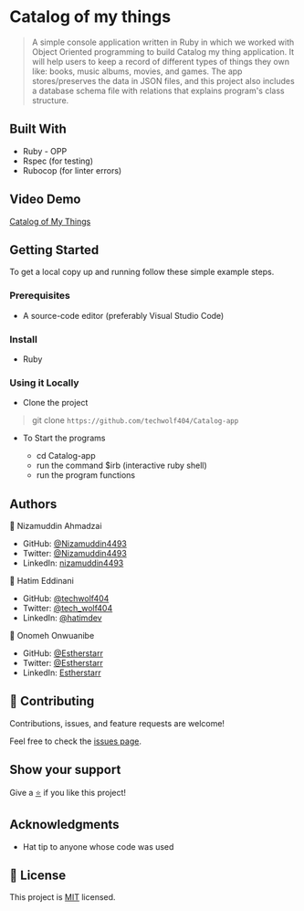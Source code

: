 # Catalog of my things

> A simple console application written in Ruby in which we worked with Object Oriented programming to build Catalog my thing application. It will help users to keep a record of different types of things they own like: books, music albums, movies, and games. The app stores/preserves the data in JSON files, and this project also includes a database schema file with relations that explains program's class structure.

## Built With

- Ruby - OPP
- Rspec (for testing)
- Rubocop (for linter errors)

## Video Demo

[Catalog of My Things](https://drive.google.com/file/d/1-rSV5PwNnq5WXDws9Qkn47_7eF1CY6YD/view?usp=sharing)

## Getting Started

To get a local copy up and running follow these simple example steps.

### Prerequisites

- A source-code editor (preferably Visual Studio Code)

### Install

- Ruby

### Using it Locally

- Clone the project

> git clone `https://github.com/techwolf404/Catalog-app`


- To Start the programs

  - cd Catalog-app
  - run the command $irb (interactive ruby shell)
  - run the program functions


## Authors

👤 Nizamuddin Ahmadzai

- GitHub: [@Nizamuddin4493](https://github.com/Nizamuddin4493)
- Twitter: [@Nizamuddin4493](https://twitter.com/Nizamuddin4493)
- LinkedIn: [nizamuddin4493](https://linkedin.com/in/nzm4493)

👤 Hatim Eddinani

- GitHub: [@techwolf404](https://github.com/techwolf404)
- Twitter: [@tech_wolf404](https://twitter.com/tech_wolf404)
- LinkedIn: [@hatimdev](https://www.linkedin.com/in/hatimdev/)

👤 Onomeh Onwuanibe

- GitHub: [@Estherstarr](https://github.com/Estherstarr/)
- Twitter: [@Estherstarr](https://twitter.com/AnibeEsther)
- LinkedIn: [Estherstarr](https://linkedin.com/in/onwuanibeonome)


## 🤝 Contributing

Contributions, issues, and feature requests are welcome!

Feel free to check the [issues page](https://github.com/Nizamuddin4493/Catalog-app/issues).

## Show your support

Give a [⭐️](https://github.com/Nizamuddin4493/Catalog-app/stargazers) if you like this project!

## Acknowledgments
- Hat tip to anyone whose code was used

## 📝 License

This project is [MIT](LICENSE) licensed.
